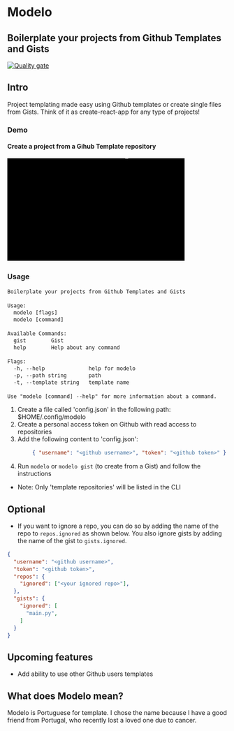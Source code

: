 # Modelo
## Boilerplate your projects from Github Templates and Gists 
[![Quality gate](https://sonarcloud.io/api/project_badges/quality_gate?project=ptrkrlsrd_modelo)](https://sonarcloud.io/dashboard?id=ptrkrlsrd_modelo)

## Intro
Project templating made easy using Github templates or create single files from Gists. Think of it as create-react-app for any type of projects!

### Demo
#### Create a project from a Gihub Template repository
![](recorded.gif)


### Usage
```
Boilerplate your projects from Github Templates and Gists

Usage:
  modelo [flags]
  modelo [command]

Available Commands:
  gist        Gist
  help        Help about any command

Flags:
  -h, --help              help for modelo
  -p, --path string       path
  -t, --template string   template name

Use "modelo [command] --help" for more information about a command.
```

1. Create a file called 'config.json' in the following path: $HOME/.config/modelo
2. Create a personal access token on Github with read access to repositories
3. Add the following content to 'config.json': 
``` json
        { "username": "<github username>", "token": "<github token>" } 
```
4. Run `modelo` or `modelo gist` (to create from a Gist) and follow the instructions
* Note: Only 'template repositories' will be listed in the CLI

## Optional
* If you want to ignore a repo, you can do so by adding the name of the repo to `repos.ignored` as shown below. You also ignore gists by adding the name of the gist to `gists.ignored`.
``` json
{ 
  "username": "<github username>", 
  "token": "<github token>",
  "repos": {
    "ignored": ["<your ignored repo>"],
  },
  "gists": {
    "ignored": [
      "main.py", 
    ]
  }
} 
```

## Upcoming features
* Add ability to use other Github users templates

## What does Modelo mean?
Modelo is Portuguese for template. I chose the name because I have a good friend from Portugal, who recently lost a loved one due to cancer.
